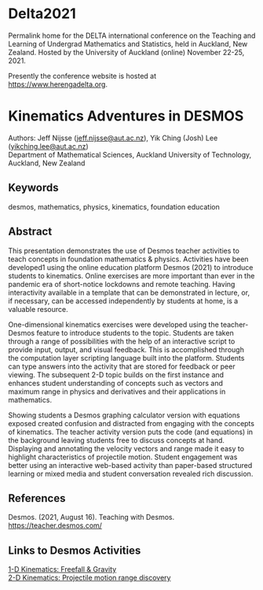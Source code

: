 # Delta2021
Permalink home for the DELTA international conference on the Teaching and Learning of Undergrad Mathematics and Statistics, held in Auckland, New Zealand. Hosted by the University of Auckland (online) November 22-25, 2021. 

Presently the conference website is hosted at https://www.herengadelta.org.

# Kinematics Adventures in DESMOS

Authors: Jeff Nijsse (jeff.nijsse@aut.ac.nz), Yik Ching (Josh) Lee (yikching.lee@aut.ac.nz)\
Department of Mathematical Sciences, Auckland University of Technology, Auckland, New Zealand

## Keywords
desmos, mathematics, physics, kinematics, foundation education

## Abstract
This presentation demonstrates the use of Desmos teacher activities to teach concepts in foundation mathematics & physics. Activities have been developed1 using the online education platform Desmos (2021) to introduce students to kinematics. Online exercises are more important than ever in the pandemic era of short-notice lockdowns and remote teaching. Having interactivity available in a template that can be demonstrated in lecture, or, if necessary, can be accessed independently by students at home, is a valuable resource.

One-dimensional kinematics exercises were developed using the teacher-Desmos feature to introduce students to the topic. Students are taken through a range of possibilities with the help of an interactive script to provide input, output, and visual feedback. This is accomplished through the computation layer scripting language built into the platform. Students can type answers into the activity that are stored for feedback or peer viewing. The subsequent 2-D topic builds on the first instance and enhances student understanding of concepts such as vectors and maximum range in physics and derivatives and their applications in mathematics. 

Showing students a Desmos graphing calculator version with equations exposed created confusion and distracted from engaging with the concepts of kinematics. The teacher activity version puts the code (and equations) in the background leaving students free to discuss concepts at hand. Displaying and annotating the velocity vectors and range made it easy to highlight characteristics of projectile motion. Student engagement was better using an interactive web-based activity than paper-based structured learning or mixed media and student conversation revealed rich discussion. 

## References
Desmos. (2021, August 16). Teaching with Desmos. https://teacher.desmos.com/

## Links to Desmos Activities
[1-D Kinematics: Freefall & Gravity](https://teacher.desmos.com/activitybuilder/custom/60f4a3988a4e10e4814f70e1)\
[2-D Kinematics: Projectile motion range discovery](https://teacher.desmos.com/activitybuilder/custom/60ef7595ab34fd641bb125b3)
